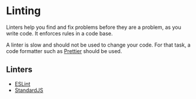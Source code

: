 # Linting

Linters help you find and fix problems before they are a problem, as you write code. It enforces rules in a code base.

A linter is slow and should not be used to change your code. For that task, a code formatter such as [Prettier](./prettier.md) should be used.

## Linters

- [ESLint](https://eslint.org/)
- [StandardJS](https://standardjs.com/)

